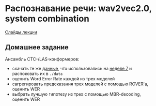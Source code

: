 # Распознавание речи: wav2vec2.0, system combination

[Слайды лекции](https://docs.google.com/presentation/d/1Bu3wWKJqA4f1C1vb4wDgCs85cn4yv4Hz_vHMP-DlwNI/edit?usp=sharing)

## Домашнее задание

Ансамбль CTC-/LAS-конформеров:
* скачать те же [данные](https://drive.google.com/file/d/1TEOR60JXgOkPrC6jSLhuR2Nb6eCegjpd/view?usp=sharing), что использовались на [неделе 7](../week07/) и распоковать их в `./data`
* оценить Word Error Rate каждой из трех моделей
* сагрегировать предсказания трех моделей с помощью ROVER'а, оценить WER
* выбрать лучшую гипотезу из трех с помощью MBR-decoding, оценить WER
